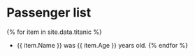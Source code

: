 # Passenger list

{% for item in site.data.titanic %}
- {{ item.Name }} was {{ item.Age }} years old.
{% endfor %}

